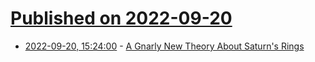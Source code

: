 # [Published on 2022-09-20](index.md)

* [2022-09-20, 15:24:00](https://science.slashdot.org/story/22/09/20/1523259/a-gnarly-new-theory-about-saturns-rings?utm_source=rss1.0mainlinkanon&utm_medium=feed) - [A Gnarly New Theory About Saturn's Rings](https://science.slashdot.org/story/22/09/20/1523259/a-gnarly-new-theory-about-saturns-rings?utm_source=rss1.0mainlinkanon&utm_medium=feed)
